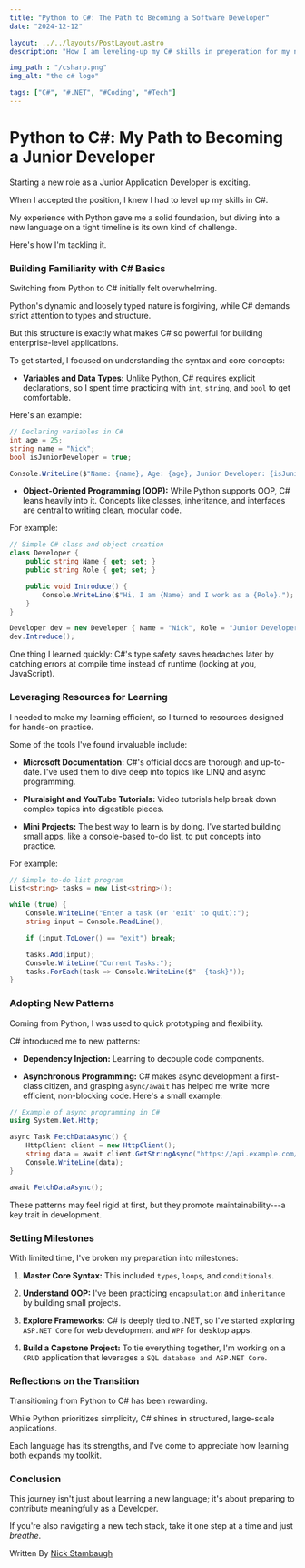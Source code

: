 ```yaml
---
title: "Python to C#: The Path to Becoming a Software Developer"
date: "2024-12-12"

layout: ../../layouts/PostLayout.astro
description: "How I am leveling-up my C# skills in preperation for my new job."

img_path : "/csharp.png"
img_alt: "the c# logo"

tags: ["C#", "#.NET", "#Coding", "#Tech"]
---
```


# Python to C#: My Path to Becoming a Junior Developer

Starting a new role as a Junior Application Developer is exciting. 

When I accepted the position, I knew I had to level up my skills in C#. 

My experience with Python gave me a solid foundation, but diving into a new language on a tight timeline is its own kind of challenge.

Here's how I'm tackling it.

### Building Familiarity with C# Basics

Switching from Python to C# initially felt overwhelming. 

Python's dynamic and loosely typed nature is forgiving, while C# demands strict attention to types and structure. 

But this structure is exactly what makes C# so powerful for building enterprise-level applications.

To get started, I focused on understanding the syntax and core concepts:

-   **Variables and Data Types:** Unlike Python, C# requires explicit declarations, so I spent time practicing with `int`, `string`, and `bool` to get comfortable. 

Here's an example:

```csharp
// Declaring variables in C#
int age = 25;
string name = "Nick";
bool isJuniorDeveloper = true;

Console.WriteLine($"Name: {name}, Age: {age}, Junior Developer: {isJuniorDeveloper}");
```

-   **Object-Oriented Programming (OOP):** While Python supports OOP, C# leans heavily into it. Concepts like classes, inheritance, and interfaces are central to writing clean, modular code. 

For example:

```csharp
// Simple C# class and object creation
class Developer {
    public string Name { get; set; }
    public string Role { get; set; }

    public void Introduce() {
        Console.WriteLine($"Hi, I am {Name} and I work as a {Role}.");
    }
}

Developer dev = new Developer { Name = "Nick", Role = "Junior Developer" };
dev.Introduce();
```

One thing I learned quickly: C#'s type safety saves headaches later by catching errors at compile time instead of runtime (looking at you, JavaScript).

### Leveraging Resources for Learning

I needed to make my learning efficient, so I turned to resources designed for hands-on practice. 

Some of the tools I've found invaluable include:

-   **Microsoft Documentation:** C#'s official docs are thorough and up-to-date. I've used them to dive deep into topics like LINQ and async programming.

-   **Pluralsight and YouTube Tutorials:** Video tutorials help break down complex topics into digestible pieces.

-   **Mini Projects:** The best way to learn is by doing. I've started building small apps, like a console-based to-do list, to put concepts into practice. 

For example:

```csharp
// Simple to-do list program
List<string> tasks = new List<string>();

while (true) {
    Console.WriteLine("Enter a task (or 'exit' to quit):");
    string input = Console.ReadLine();

    if (input.ToLower() == "exit") break;

    tasks.Add(input);
    Console.WriteLine("Current Tasks:");
    tasks.ForEach(task => Console.WriteLine($"- {task}"));
}
```

### Adopting New Patterns

Coming from Python, I was used to quick prototyping and flexibility. 

C# introduced me to new patterns:

-   **Dependency Injection:** Learning to decouple code components.

-   **Asynchronous Programming:** C# makes async development a first-class citizen, and grasping `async/await` has helped me write more efficient, non-blocking code. Here's a small example:

```csharp
// Example of async programming in C#
using System.Net.Http;

async Task FetchDataAsync() {
    HttpClient client = new HttpClient();
    string data = await client.GetStringAsync("https://api.example.com/data");
    Console.WriteLine(data);
}

await FetchDataAsync();
```

These patterns may feel rigid at first, but they promote maintainability---a key trait in development.

### Setting Milestones

With limited time, I've broken my preparation into milestones:

1.  **Master Core Syntax:** This included `types`, `loops`, and `conditionals`.

2.  **Understand OOP:** I've been practicing `encapsulation` and `inheritance` by building small projects.

3.  **Explore Frameworks:** C# is deeply tied to .NET, so I've started exploring `ASP.NET Core` for web development and `WPF` for desktop apps.

4.  **Build a Capstone Project:** To tie everything together, I'm working on a `CRUD` application that leverages a `SQL database and ASP.NET Core`.

### Reflections on the Transition

Transitioning from Python to C# has been rewarding. 

While Python prioritizes simplicity, C# shines in structured, large-scale applications. 

Each language has its strengths, and I've come to appreciate how learning both expands my toolkit.

### Conclusion

This journey isn't just about learning a new language; it's about preparing to contribute meaningfully as a Developer. 

If you're also navigating a new tech stack, take it one step at a time and just _breathe_.

Written By [Nick Stambaugh](https://www.linkedin.com/in/nick-s-694241139/)